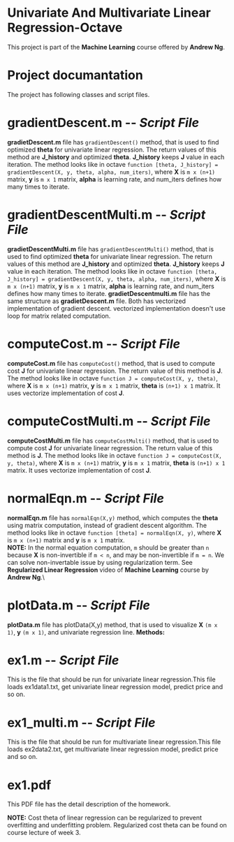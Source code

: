 # Univariate And Multivariate Linear Regression-Octave
This project is part of the **Machine Learning** course offered by **Andrew Ng**.

# Project documantation
The project has following classes and script files.

# gradientDescent.m -- *Script File*

**gradietDescent.m** file has `gradientDescent()` method, that is used to find optimized **theta** for univariate linear regression.
The return values of this method are **J_history**  and optimized **theta**. **J_history** keeps **J** value in each iteration. The method looks like in octave `function [theta, J_history] = gradientDescent(X, y, theta, alpha, num_iters)`, 
where **X** is `m x (n+1)` matrix, **y** is `m x 1` matrix, **alpha** is learning rate, and num_iters defines how many times to iterate.

# gradientDescentMulti.m -- *Script File*
**gradietDescentMulti.m** file has `gradientDescentMulti()` method, that is used to find optimized **theta** for univariate linear regression.
The return values of this method are **J_history**  and optimized **theta**. **J_history** keeps **J** value in each iteration. The method looks like in octave `function [theta, J_history] = gradientDescent(X, y, theta, alpha, num_iters)`, 
where **X** is `m x (n+1)` matrix, **y** is `m x 1` matrix, **alpha** is learning rate, and num_iters defines how many times to iterate. **gradietDescentmulti.m** file has the same structure as  **gradietDescent.m** file. Both has vectorized implementation of gradient descent. vectorized implementation doesn't use loop for matrix related computation.

# computeCost.m -- *Script File*
**computeCost.m** file has `computeCost()` method, that is used to compute cost **J** for univariate linear regression. The return value of this method is **J**. The method looks like in octave `function J = computeCost(X, y, theta)`, 
where **X** is `m x (n+1)` matrix, **y** is `m x 1` matrix, **theta** is `(n+1) x 1` matrix. It uses vectorize implementation of cost **J**.

# computeCostMulti.m -- *Script File*
**computeCostMulti.m** file has `computeCostMulti()` method, that is used to compute cost **J** for univariate linear regression. The return value of this method is **J**. The method looks like in octave `function J = computeCost(X, y, theta)`, 
where **X** is `m x (n+1)` matrix, **y** is `m x 1` matrix, **theta** is `(n+1) x 1` matrix. It uses vectorize implementation of cost **J**.
# normalEqn.m -- *Script File*
**normalEqn.m** file has `normalEqn(X,y)` method, which computes the **theta** using matrix computation, instead of gradient descent algorithm. The method looks like in octave `function [theta] = normalEqn(X, y)`, where **X** is `m x (n+1)` matrix and **y** is `m x 1` matrix.   
**NOTE:** In the normal equation computation, `m` should be greater than `n` because **X** is non-invertible if `m < n`, and may be non-invertible if `m = n`. We can solve non-invertable issue by using regularization term. See **Regularized Linear Regression** video of **Machine Learning** course by **Andrew Ng**.\
# plotData.m -- *Script File*
**plotData.m** file has plotData(X,y) method, that is used to visualize **X** `(m x 1)`, **y** `(m x 1)`, and univariate regression line. 
**Methods:**
# ex1.m -- *Script File*
This is the file that should be run for univariate linear regression.This file loads ex1data1.txt, get univariate linear regression model, predict price and so on.
# ex1_multi.m -- *Script File*
This is the file that should be run for multivariate linear regression.This file loads ex2data2.txt, get multivariate linear regression model, predict price and so on.

# ex1.pdf 
This PDF file has the detail description of the homework.

**NOTE:** Cost theta of linear regression can be regularized to prevent overfitting and underfitting problem. Regularized cost theta can be found on course lecture of week 3.



